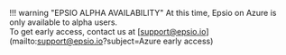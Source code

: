!!! warning "EPSIO ALPHA AVAILABILITY"
    At this time, Epsio on Azure is only available to alpha users.  
    To get early access, contact us at [support@epsio.io](mailto:support@epsio.io?subject=Azure early access)

